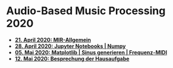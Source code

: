 # Audio-Based Music Processing 2020

- **[21. April 2020: MIR-Allgemein](/00/)**
- **[28. April 2020: Jupyter Notebooks | Numpy](/01/)**
- **[05. Mai 2020: Matplotlib | Sinus generieren | Frequenz-MIDI](/02/)**
- **[12. Mai 2020: Besprechung der Hausaufgabe](/03/)**